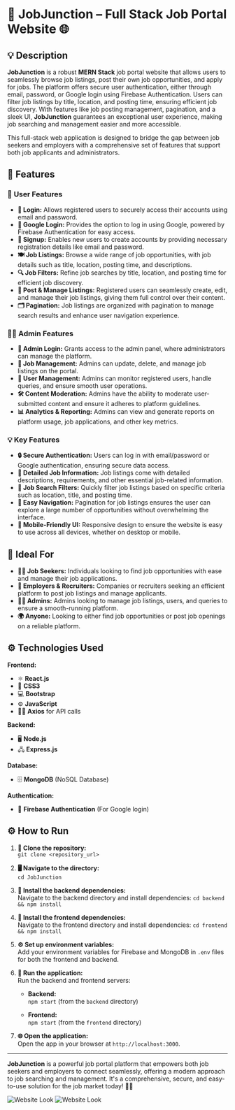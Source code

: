 # 💼 **JobJunction – Full Stack Job Portal Website** 🌐

## 💡 **Description**

**JobJunction** is a robust **MERN Stack** job portal website that allows users to seamlessly browse job listings, post their own job opportunities, and apply for jobs. The platform offers secure user authentication, either through email, password, or Google login using Firebase Authentication. Users can filter job listings by title, location, and posting time, ensuring efficient job discovery. With features like job posting management, pagination, and a sleek UI, **JobJunction** guarantees an exceptional user experience, making job searching and management easier and more accessible.

This full-stack web application is designed to bridge the gap between job seekers and employers with a comprehensive set of features that support both job applicants and administrators.

## 🚀 **Features**

### 👤 **User Features**
* **🔑 Login:** Allows registered users to securely access their accounts using email and password.
* **📧 Google Login:** Provides the option to log in using Google, powered by Firebase Authentication for easy access.
* **📝 Signup:** Enables new users to create accounts by providing necessary registration details like email and password.
* **🍽️ Job Listings:** Browse a wide range of job opportunities, with job details such as title, location, posting time, and descriptions.
* **🔍 Job Filters:** Refine job searches by title, location, and posting time for efficient job discovery.
* **💼 Post & Manage Listings:** Registered users can seamlessly create, edit, and manage their job listings, giving them full control over their content.
* **🗂️ Pagination:** Job listings are organized with pagination to manage search results and enhance user navigation experience.

### 🧑‍💼 **Admin Features**
* **🔑 Admin Login:** Grants access to the admin panel, where administrators can manage the platform.
* **📝 Job Management:** Admins can update, delete, and manage job listings on the portal.
* **👥 User Management:** Admins can monitor registered users, handle queries, and ensure smooth user operations.
* **🛠️ Content Moderation:** Admins have the ability to moderate user-submitted content and ensure it adheres to platform guidelines.
* **📊 Analytics & Reporting:** Admins can view and generate reports on platform usage, job applications, and other key metrics.

### 💡 **Key Features**
* **🔒 Secure Authentication:** Users can log in with email/password or Google authentication, ensuring secure data access.
* **📑 Detailed Job Information:** Job listings come with detailed descriptions, requirements, and other essential job-related information.
* **🎯 Job Search Filters:** Quickly filter job listings based on specific criteria such as location, title, and posting time.
* **🧭 Easy Navigation:** Pagination for job listings ensures the user can explore a large number of opportunities without overwhelming the interface.
* **📱 Mobile-Friendly UI:** Responsive design to ensure the website is easy to use across all devices, whether on desktop or mobile.

## 🎯 **Ideal For**

* **👨‍💼 Job Seekers:** Individuals looking to find job opportunities with ease and manage their job applications.
* **🏢 Employers & Recruiters:** Companies or recruiters seeking an efficient platform to post job listings and manage applicants.
* **🧑‍💼 Admins:** Admins looking to manage job listings, users, and queries to ensure a smooth-running platform.
* **🌍 Anyone:** Looking to either find job opportunities or post job openings on a reliable platform.

## ⚙️ **Technologies Used**

**Frontend:**  
* ⚛️ **React.js**  
* 🎨 **CSS3**  
* 💻 **Bootstrap**  
* ⚙️ **JavaScript**  
* 🧑‍💻 **Axios** for API calls

**Backend:**  
* 🖥️ **Node.js**  
* 🖧 **Express.js**  

**Database:**  
* 🗄️ **MongoDB** (NoSQL Database)

**Authentication:**  
* 🔐 **Firebase Authentication** (For Google login)

## ⚙️ **How to Run**

1. **📂 Clone the repository:**  
   `git clone <repository_url>`

2. **🖥️ Navigate to the directory:**  
   `cd JobJunction`

3. **🔧 Install the backend dependencies:**  
   Navigate to the backend directory and install dependencies:
   `cd backend && npm install`

4. **🔧 Install the frontend dependencies:**  
   Navigate to the frontend directory and install dependencies:
   `cd frontend && npm install`

5. **⚙️ Set up environment variables:**  
   Add your environment variables for Firebase and MongoDB in `.env` files for both the frontend and backend.

6. **🚀 Run the application:**  
   Run the backend and frontend servers:

   - **Backend:**  
     `npm start` (from the `backend` directory)

   - **Frontend:**  
     `npm start` (from the `frontend` directory)

7. **🌐 Open the application:**  
   Open the app in your browser at `http://localhost:3000`.

---

**JobJunction** is a powerful job portal platform that empowers both job seekers and employers to connect seamlessly, offering a modern approach to job searching and management. It's a comprehensive, secure, and easy-to-use solution for the job market today! 💼🚀

![Website Look](https://github.com/LakshayD02/MERN_Job_Portal_Website/blob/main/Output-1.png)
![Website Look](https://github.com/LakshayD02/MERN_Job_Portal_Website/blob/main/Output-5.png)
